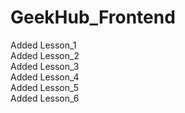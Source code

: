 # GeekHub_Frontend<br>
Added Lesson_1<br>
Added Lesson_2<br>
Added Lesson_3<br>
Added Lesson_4<br>
Added Lesson_5<br>
Added Lesson_6<br>